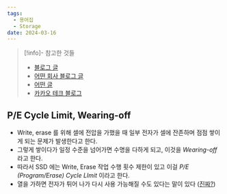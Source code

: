 ```yaml
---
tags:
  - 용어집
  - Storage
date: 2024-03-16
---
```

> [!info]- 참고한 것들
> - [블로그 글](https://metar.tistory.com/entry/NAND-flash%EB%9E%80-%EB%AC%B4%EC%97%87%EC%9D%B8%EA%B0%80)
> - [어떤 회사 블로그 글](https://www.tuxera.com/blog/what-is-write-amplification-why-is-it-bad-what-causes-it/)
> - [어떤 글](https://codecapsule.com/2014/02/12/coding-for-ssds-part-2-architecture-of-an-ssd-and-benchmarking/)
> - [카카오 테크 블로그](https://tech.kakao.com/2016/07/14/coding-for-ssd-part-2)

## P/E Cycle Limit, Wearing-off

- Write, erase 를 위해 셀에 전압을 가했을 때 일부 전자가 셀에 잔존하며 점점 쌓이게 되는 문제가 발생한다고 한다.
- 그렇게 쌓이다가 일정 수준을 넘어가면 수명을 다하게 되고, 이것을 *Wearing-off* 라고 한다.
- 따라서 SSD 에는 Write, Erase 작업 수행 횟수 제한이 있고 이걸 *P/E (Program/Erase) Cycle LImit* 이라고 한다.
- 열을 가하면 전자가 튀어 나가 다시 사용 가능해질 수도 있다는 말이 있다 ([진짜?](https://www.theregister.com/2012/12/03/macronix_thermal_annealing_extends_life_of_flash_memory/))
